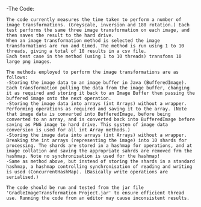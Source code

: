 -The Code:

	The code currently measures the time taken to perform a number of image transformations. (Greyscale, inversion and 180 rotation.) Each test performs the same three image transformation on each image, and then saves the result to the hard drive.
	When an image transformation method is selected the image transformations are run and timed. The method is run using 1 to 10 threads, giving a total of 10 results in a csv file.
	Each test case in the method (using 1 to 10 threads) transfoms 10 large png images.
	
	The methods employed to perform the image transformations are as follows:
	-Storing the image data to an image buffer in Java (BufferedImage). Each transformation pulling the data from the image buffer, changing it as required and storing it back to an Image Buffer then passing the buffered image onto the next operation.
	-Storing the image data into arrays (int Arrays) without a wrapper. Performing operations as required and saving it to the array. (Note that image data is converted into BufferedImage, before being converted to an array, and is converted back into BufferedImage before saving as PNG image to hard drive. This system of image data conversion is used for all int Array methods.)
	-Storing the image data into arrays (int Arrays) without a wrapper. Breaking the int arrays (representing the image) into 10 shards for processing. The shards are stored in a hashmap for operations, and at image collation and saving the appropriate sahrds are removed frm the hashmap. Note no synchronisation is used for the hashmap!
	-Same as method above, but instead of storing the shards in a standard hashmap, a hashmap controlling synchronisation of reading and writing is used (ConcurrentHashMap). (Basically write operations are serialised.)

	The code should be run and tested from the jar file 'GradleImageTransformation Project.jar' to ensure efficient thread use. Running the code from an editor may cause inconsistent results.

